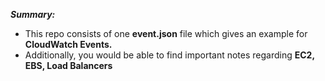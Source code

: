 **_Summary:_**


  - This repo consists of one **event.json** file which gives an example for **CloudWatch Events.**
  - Additionally, you would be able to find important notes regarding **EC2, EBS, Load Balancers**

